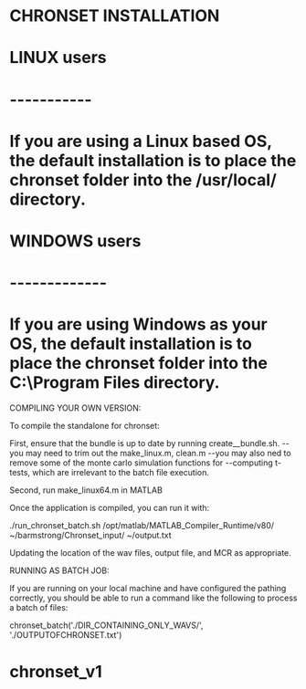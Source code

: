 
# CHRONSET INSTALLATION
#
# LINUX users
# -----------
# If you are using a Linux based OS, the default installation is to place the chronset folder into the /usr/local/ directory.
#
# WINDOWS users
# -------------
# If you are using Windows as your OS, the default installation is to place the chronset folder into the C:\Program Files directory.


COMPILING YOUR OWN VERSION:


To compile the standalone for chronset:


First, ensure that the bundle is up to date by running create__bundle.sh.
--you may need to trim out the make_linux.m, clean.m
--you may also ned to remove some of the monte carlo simulation functions for
--computing t-tests, which are irrelevant to the batch file execution.

Second, run make_linux64.m in MATLAB

Once the application is compiled, you can run it with:

./run_chronset_batch.sh /opt/matlab/MATLAB_Compiler_Runtime/v80/ ~/barmstrong/Chronset_input/  ~/output.txt

Updating the location of the wav files, output file, and MCR as appropriate.



RUNNING AS BATCH JOB:

If you are running on your local machine and have configured the pathing correctly, you should be able to run a command like the following to process a batch of files:

chronset_batch('./DIR_CONTAINING_ONLY_WAVS/', './OUTPUTOFCHRONSET.txt')
# chronset_v1
